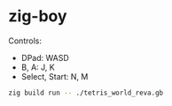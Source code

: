 # zig-boy

Controls:
- DPad: WASD
- B, A: J, K
- Select, Start: N, M

```sh
zig build run -- ./tetris_world_reva.gb
```
